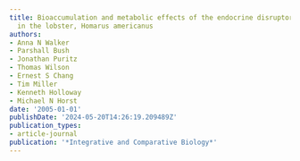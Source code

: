 ```yaml
---
title: Bioaccumulation and metabolic effects of the endocrine disruptor methoprene
  in the lobster, Homarus americanus
authors:
- Anna N Walker
- Parshall Bush
- Jonathan Puritz
- Thomas Wilson
- Ernest S Chang
- Tim Miller
- Kenneth Holloway
- Michael N Horst
date: '2005-01-01'
publishDate: '2024-05-20T14:26:19.209489Z'
publication_types:
- article-journal
publication: '*Integrative and Comparative Biology*'
---
```


